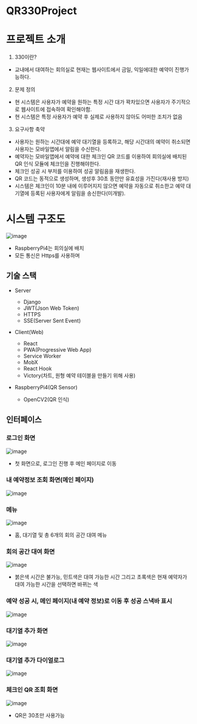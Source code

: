 # QR330Project
# 프로젝트 소개
1. 330이란?
  * 교내에서 대여하는 회의실로 현재는 웹사이트에서 금일, 익일에대한 예약이 진행가능하다.
2. 문제 정의
  * 현 시스템은 사용자가 예약을 원하는 특정 시간 대가 꽉차있으면 사용자가 주기적으로 웹사이트에 접속하여 확인해야함.
  * 현 시스템은 특정 사용자가 예약 후 실제로 사용하지 않아도 어떠한 조치가 없음
3. 요구사항 축약
  * 사용자는 원하는 시간대에 예약 대기열을 등록하고, 해당 시간대의 예약이 취소되면 사용자는 모바일앱에서 알림을 수신한다.
  * 예약자는 모바일앱에서 예약에 대한 체크인 QR 코드를 이용하여 회의실에 배치된 QR 인식 모듈에 체크인을 진행해야한다.
  * 체크인 성공 시 부저를 이용하여 성공 알림음을 재생한다.
  * QR 코드는 동적으로 생성하며, 생성후 30초 동안만 유효성을 가진다(재사용 방지)
  * 시스템은 체크인이 10분 내에 이루어지지 않으면 예약을 자동으로 취소한고 예약 대기열에 등록된 사용자에게 알림을 송신한다(미개발).
  
 
# 시스템 구조도
![image](https://user-images.githubusercontent.com/50814086/103472363-08234e80-4dd0-11eb-97ec-c455e8bdd254.png)

* RaspberryPi4는 회의실에 배치
* 모든 통신은 Https를 사용하며 

## 기술 스택 
* Server
  * Django
  * JWT(Json Web Token)
  * HTTPS
  * SSE(Server Sent Event)
  
* Client(Web)
  * React
  * PWA(Progressive Web App)
  * Service Worker
  * MobX
  * React Hook
  * Victory(차트, 원형 예약 테이블을 만들기 위해 사용)
  
* RaspberryPi4(QR Sensor)
  * OpenCV2(QR 인식)
  
## 인터페이스
### 로그인 화면
![image](https://user-images.githubusercontent.com/50814086/103472476-63a20c00-4dd1-11eb-98e5-5ff8588b7e3e.png)
* 첫 화면으로, 로그인 진행 후 메인 페이지로 이동
### 내 예약정보 조회 화면(메인 페이지)
![image](https://user-images.githubusercontent.com/50814086/103472588-808b0f00-4dd2-11eb-979c-634f8361c2fe.png)
### 메뉴
![image](https://user-images.githubusercontent.com/50814086/103472488-83393480-4dd1-11eb-8b48-def875e75a14.png)
* 홈, 대기열 및 총 6개의 회의 공간 대여 메뉴
### 회의 공간 대여 화면
![image](https://user-images.githubusercontent.com/50814086/103472559-3f92fa80-4dd2-11eb-96ee-0590dc656453.png)
* 붉은색 시간은 불가능, 민트색은 대여 가능한 시간 그리고 초록색은 현재 예약자가 대여 가능한 시간을 선택하면 바뀌는 색
### 예약 성공 시, 메인 페이지(내 예약 정보)로 이동 후 성공 스낵바 표시
![image](https://user-images.githubusercontent.com/50814086/103472498-af54b580-4dd1-11eb-9da8-18e57f1a7576.png)
### 대기열 추가 화면
![image](https://user-images.githubusercontent.com/50814086/103472610-a9ab9f80-4dd2-11eb-80a3-de6a17907d35.png)
### 대기열 추가 다이얼로그
![image](https://user-images.githubusercontent.com/50814086/103472622-b8925200-4dd2-11eb-9e78-6022ce144ddc.png)
### 체크인 QR 조회 화면
![image](https://user-images.githubusercontent.com/50814086/103472629-ca73f500-4dd2-11eb-965a-6476c086aad1.png)
* QR은 30초만 사용가능


